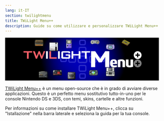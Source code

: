```yaml
---
lang: it-IT
section: twilightmenu
title: TWiLight Menu++
description: Guide su come utilizzare e personalizzare TWiLight Menu++
---
```


![TWiLight Menu++ logo](https://github.com/DS-Homebrew/TWiLightMenu/raw/master/logo.png)

[TWiLight Menu++](https://github.com/DS-Homebrew/TWiLightMenu) è un menu open-source che è in grado di avviare diverse applicazioni. Questo è un perfetto menu sostitutivo tutto-in-uno per le console Nintendo DS e 3DS, con temi, skins, cartelle e altre funzioni.

Per informazioni su come installare TWiLight Menu++, clicca su "Istallazione" nella barra laterale e seleziona la guida per la tua console.
